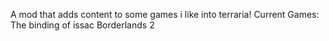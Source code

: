 A mod that adds content to some games i like into terraria!
Current Games:
The binding of issac
Borderlands 2

